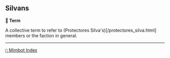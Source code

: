 ## Silvans

**📑 Term**

A collective term to refer to (Protectores Silva's)[/protectores_silva.html] members or the faction in general.

<!---
keywords: ps
aliases:
-->
----------
[`📑` Mimbot Index](<https://zeithalt.github.io/r/#3480>)
